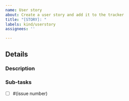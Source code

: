 ```yaml
---
name: User story
about: Create a user story and add it to the tracker
title: "[STORY]: "
labels: kind/userstory
assignees: ''

---
```


## Details

### Description

<!-- As an MLOps engineer I would like... -->

### Sub-tasks

- [ ] #(issue number)

